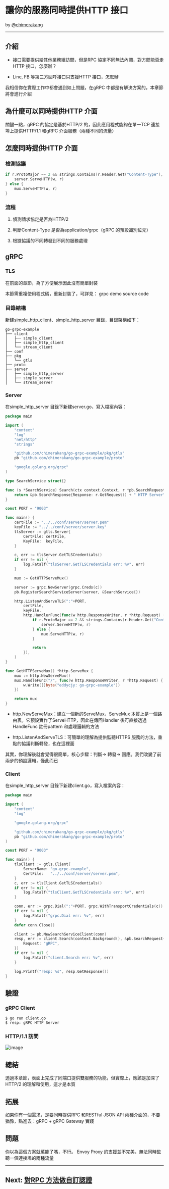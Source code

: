 # 讓你的服務同時提供HTTP 接口
by [@chimerakang](https://github.com/chimerakang)

---
## 介紹
* 接口需要提供給其他業務組訪問，但是RPC 協定不同無法內調，對方問能否走HTTP 接口，怎麼辦？

* Line, FB 等第三方回呼接口只支援HTTP 接口，怎麼辦

我相信你在實際工作中都會遇到如上問題，在gRPC 中都是有解決方案的，本章節將會進行介紹

## 為什麼可以同時提供HTTP 介面
關鍵一點，gRPC 的協定是基於HTTP/2 的，因此應用程式能夠在單一TCP 連接埠上提供HTTP/1.1 和gRPC 介面服務（兩種不同的流量）

## 怎麼同時提供HTTP 介面
### 檢測協議
```go
if r.ProtoMajor == 2 && strings.Contains(r.Header.Get("Content-Type"), "application/grpc") {
    server.ServeHTTP(w, r)
} else {
    mux.ServeHTTP(w, r)
}
```
### 流程
1. 偵測請求協定是否為HTTP/2

2. 判斷Content-Type 是否為application/grpc（gRPC 的預設識別位元）

3. 根據協議的不同轉發到不同的服務處理

## gRPC
### TLS
在前面的章節，為了方便展示因此沒有簡單封裝

本節需重複使用程式碼，重新封裝了，可詳見： grpc demo source code

### 目錄結構
新建simple_http_client、simple_http_server 目錄，目錄架構如下：

```
go-grpc-example
├── client
│   ├── simple_client
│   ├── simple_http_client
│   └── stream_client
├── conf
├── pkg
│   └── gtls
├── proto
├── server
│   ├── simple_http_server
│   ├── simple_server
│   └── stream_server
```
### Server
在simple_http_server 目錄下新建server.go，寫入檔案內容：

```go
package main

import (
    "context"
    "log"
    "net/http"
    "strings"

    "github.com/chimerakang/go-grpc-example/pkg/gtls"
    pb "github.com/chimerakang/go-grpc-example/proto"

    "google.golang.org/grpc"
)

type SearchService struct{}

func (s *SearchService) Search(ctx context.Context, r *pb.SearchRequest) (*pb.SearchResponse, error) {
    return &pb.SearchResponse{Response: r.GetRequest() + " HTTP Server"}, nil
}

const PORT = "9003"

func main() {
    certFile := "../../conf/server/server.pem"
    keyFile := "../../conf/server/server.key"
    tlsServer := gtls.Server{
        CertFile: certFile,
        KeyFile:  keyFile,
    }

    c, err := tlsServer.GetTLSCredentials()
    if err != nil {
        log.Fatalf("tlsServer.GetTLSCredentials err: %v", err)
    }

    mux := GetHTTPServeMux()

    server := grpc.NewServer(grpc.Creds(c))
    pb.RegisterSearchServiceServer(server, &SearchService{})

    http.ListenAndServeTLS(":"+PORT,
        certFile,
        keyFile,
        http.HandlerFunc(func(w http.ResponseWriter, r *http.Request) {
            if r.ProtoMajor == 2 && strings.Contains(r.Header.Get("Content-Type"), "application/grpc") {
                server.ServeHTTP(w, r)
            } else {
                mux.ServeHTTP(w, r)
            }

            return
        }),
    )
}

func GetHTTPServeMux() *http.ServeMux {
    mux := http.NewServeMux()
    mux.HandleFunc("/", func(w http.ResponseWriter, r *http.Request) {
        w.Write([]byte("eddycjy: go-grpc-example"))
    })

    return mux
}
```
* http.NewServeMux：建立一個新的ServeMux，ServeMux 本質上是一個路由表。它預設實作了ServeHTTP，因此在傳回Handler 後可直接透過HandleFunc 註冊pattern 和處理邏輯的方法

* http.ListenAndServeTLS：可簡單的理解為提供監聽HTTPS 服務的方法，重點的協議判斷轉發，也在這裡面

其實，你理解後就會覺得很簡單，核心步驟：判斷-> 轉發-> 回應。我們改變了前兩步的預設邏輯，僅此而已

### Client
在simple_http_server 目錄下新建client.go，寫入檔案內容：

```go
package main

import (
    "context"
    "log"

    "google.golang.org/grpc"

    "github.com/chimerakang/go-grpc-example/pkg/gtls"
    pb "github.com/chimerakang/go-grpc-example/proto"
)

const PORT = "9003"

func main() {
    tlsClient := gtls.Client{
        ServerName: "go-grpc-example",
        CertFile:   "../../conf/server/server.pem",
    }
    c, err := tlsClient.GetTLSCredentials()
    if err != nil {
        log.Fatalf("tlsClient.GetTLSCredentials err: %v", err)
    }

    conn, err := grpc.Dial(":"+PORT, grpc.WithTransportCredentials(c))
    if err != nil {
        log.Fatalf("grpc.Dial err: %v", err)
    }
    defer conn.Close()

    client := pb.NewSearchServiceClient(conn)
    resp, err := client.Search(context.Background(), &pb.SearchRequest{
        Request: "gRPC",
    })
    if err != nil {
        log.Fatalf("client.Search err: %v", err)
    }

    log.Printf("resp: %s", resp.GetResponse())
}
```
## 驗證
### gRPC Client
```
$ go run client.go 
$ resp: gRPC HTTP Server
```
### HTTP/1.1 訪問
![image](../images/grpc-5.png)


## 總結
透過本章節，表面上完成了同端口提供雙服務的功能，但實際上，應該是加深了HTTP/2 的理解和使用，這才是本質

## 拓展
如果你有一個需求，是要同時提供RPC 和RESTful JSON API 兩種介面的，不要猶豫，點進去：gRPC + gRPC Gateway 實踐

## 問題
你以為這個方案就萬能了嗎，不行。 Envoy Proxy 的支援並不完美，無法同時監聽一個連接埠的兩種流量

---
## Next: [對RPC 方法做自訂認證](./grpc-5.md)